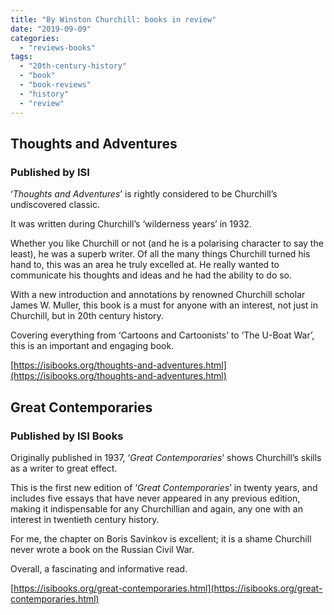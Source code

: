 ```yaml
---
title: "By Winston Churchill: books in review"
date: "2019-09-09"
categories: 
  - "reviews-books"
tags: 
  - "20th-century-history"
  - "book"
  - "book-reviews"
  - "history"
  - "review"
---
```


## Thoughts and Adventures

### Published by ISI

‘_Thoughts and Adventures_’ is rightly considered to be Churchill’s undiscovered classic.

It was written during Churchill’s ‘wilderness years’ in 1932.

Whether you like Churchill or not (and he is a polarising character to say the least), he was a superb writer. Of all the many things Churchill turned his hand to, this was an area he truly excelled at. He really wanted to communicate his thoughts and ideas and he had the ability to do so.

With a new introduction and annotations by renowned Churchill scholar James W. Muller, this book is a must for anyone with an interest, not just in Churchill, but in 20th century history.

Covering everything from ‘Cartoons and Cartoonists’ to ‘The U-Boat War’, this is an important and engaging book.

[https://isibooks.org/thoughts-and-adventures.html](https://isibooks.org/thoughts-and-adventures.html)

## Great Contemporaries 

### Published by ISI Books

Originally published in 1937, ‘_Great Contemporaries_’ shows Churchill’s skills as a writer to great effect.

This is the first new edition of ‘_Great Contemporaries_’ in twenty years, and includes five essays that have never appeared in any previous edition, making it indispensable for any Churchillian and again, any one with an interest in twentieth century history.

For me, the chapter on Boris Savinkov is excellent; it is a shame Churchill never wrote a book on the Russian Civil War.

Overall, a fascinating and informative read.

[https://isibooks.org/great-contemporaries.html](https://isibooks.org/great-contemporaries.html)
